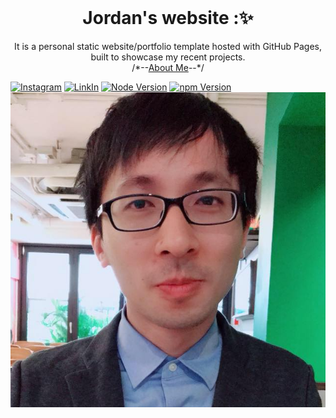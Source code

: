 <br />
<p align="center">
  <h1 align="center">Jordan's website :✨</h1>
   
  <p align="center">
    It is a personal static website/portfolio template hosted with GitHub Pages, built to showcase my recent projects.
    <br />
    /*--<a href="https://j40pl7llyccl.github.io/home">About Me</a>--*/
    <br />
  </p>
</p>

[![Instagram](https://img.shields.io/badge/Instagram-JordanLiu-red)](https://www.instagram.com/j40pl7lly/)
[![LinkIn](https://img.shields.io/badge/LinkIn-JordanLiu-blue)](https://www.linkedin.com/in/hsinkuo-liu-51b889273/)
[![Node Version](https://img.shields.io/static/v1?label=Node&message=v18.13.0&color=green)](https://nodejs.org)
[![npm Version](https://img.shields.io/static/v1?label=npm&message=9.8.0)](https://nodejs.org)
[![Site preview](/public/liu.jpg)](https://j40pl7lly.github.io/home)
